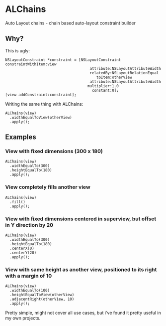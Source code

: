 # ALChains
Auto Layout chains - chain based auto-layout constraint builder

## Why?

This is ugly:
```
NSLayoutConstraint *constraint = [NSLayoutConstraint constraintWithItem:view
                                      attribute:NSLayoutAttributeWidth
                                      relatedBy:NSLayoutRelationEqual
                                         toItem:otherView
                                      attribute:NSLayoutAttributeWidth
                                     multiplier:1.0
                                       constant:0];
[view addConstraint:constraint];
```

Writing the same thing with ALChains:
```
ALChains(view)
  .widthEqualToView(otherView)
  .apply();
```

## Examples

### View with fixed dimensions (300 x 180)
```
ALChains(view)
  .widthEqualTo(300)
  .heightEqualTo(180)
  .apply();
```

### View completely fills another view
```
ALChains(view)
  .fill()
  .apply();
```

### View with fixed dimensions centered in superview, but offset in Y direction by 20
```
ALChains(view)
  .widthEqualTo(300)
  .heightEqualTo(180)
  .centerX(0)
  .centerY(20)
  .apply();
```

### View with same height as another view, positioned to its right with a margin of 10
```
ALChains(view)
  .widthEqualTo(100)
  .heightEqualToView(otherView)
  .adjacentRight(otherView, 10)
  .apply();
```

Pretty simple, might not cover all use cases, but i've found it pretty useful in my own projects.
